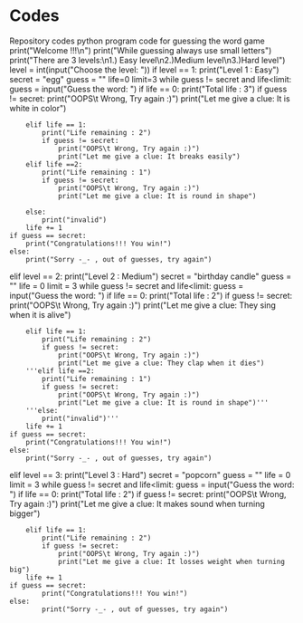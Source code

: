 # Codes
Repository codes
python program code for guessing the word game
print("Welcome !!!\n")
print("While guessing always use small letters")
print("There are 3 levels:\n1.) Easy level\n2.)Medium level\n3.)Hard level")
level = int(input("Choose the level: "))
if level == 1:
    print("Level 1 : Easy")
    secret = "egg"
    guess = ""
    life=0
    limit=3
    while guess != secret and life<limit:
        guess = input("Guess the word: ")
        if life == 0:
            print("Total life : 3")
            if guess != secret:
                print("OOPS\t Wrong, Try again :)")
                print("Let me give a clue: It is white in color")

        elif life == 1:
            print("Life remaining : 2")
            if guess != secret:
                print("OOPS\t Wrong, Try again :)")
                print("Let me give a clue: It breaks easily")
        elif life ==2:
            print("Life remaining : 1")
            if guess != secret:
                print("OOPS\t Wrong, Try again :)")
                print("Let me give a clue: It is round in shape")

        else:
            print("invalid")
        life += 1
    if guess == secret:
        print("Congratulations!!! You win!")
    else:
        print("Sorry -_- , out of guesses, try again")


elif level == 2:
    print("Level 2 : Medium")
    secret = "birthday candle"
    guess = ""
    life = 0
    limit = 3
    while guess != secret and life<limit:
        guess = input("Guess the word: ")
        if life == 0:
            print("Total life : 2")
            if guess != secret:
                print("OOPS\t Wrong, Try again :)")
                print("Let me give a clue: They sing when it is alive")

        elif life == 1:
            print("Life remaining : 2")
            if guess != secret:
                print("OOPS\t Wrong, Try again :)")
                print("Let me give a clue: They clap when it dies")
        '''elif life ==2:
            print("Life remaining : 1")
            if guess != secret:
                print("OOPS\t Wrong, Try again :)")
                print("Let me give a clue: It is round in shape")'''
        '''else:
            print("invalid")'''
        life += 1
    if guess == secret:
        print("Congratulations!!! You win!")
    else:
        print("Sorry -_- , out of guesses, try again")

elif level == 3:
    print("Level 3 : Hard")
    secret = "popcorn"
    guess = ""
    life = 0
    limit = 3
    while guess != secret and life<limit:
        guess = input("Guess the word: ")
        if life == 0:
            print("Total life : 2")
            if guess != secret:
                print("OOPS\t Wrong, Try again :)")
                print("Let me give a clue: It makes sound when turning bigger")

        elif life == 1:
            print("Life remaining : 2")
            if guess != secret:
                print("OOPS\t Wrong, Try again :)")
                print("Let me give a clue: It losses weight when turning big")
        life += 1
    if guess == secret:
            print("Congratulations!!! You win!")
    else:
            print("Sorry -_- , out of guesses, try again")
